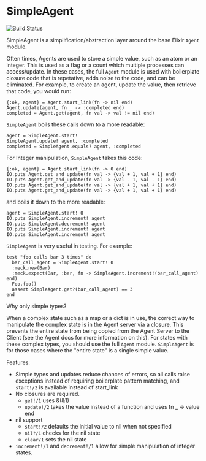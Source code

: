 SimpleAgent
===========

[![Build Status](https://semaphoreci.com/api/v1/projects/6c0d44e7-952a-40d4-b7f9-3b0df7ce86bc/505256/badge.svg)](https://semaphoreci.com/TheFirstAvenger/elixir-simple_agent)

SimpleAgent is a simplification/abstraction layer around the base Elixir `Agent` module.

Often times, Agents are used to store a simple value, such as an atom or an integer. This is used as a flag
or a count which multiple processes can access/update. In these cases, the full `Agent` module is used with
boilerplate closure code that is repetative, adds noise to the code, and can be eliminated. For example,
to create an agent, update the value, then retrieve that code, you would run:

    {:ok, agent} = Agent.start_link(fn -> nil end)
    Agent.update(agent, fn _ -> :completed end)
    completed = Agent.get(agent, fn val -> val != nil end)

`SimpleAgent` boils these calls down to a more readable:

    agent = SimpleAgent.start!
    SimpleAgent.update! agent, :completed
    completed = SimpleAgent.equals? agent, :completed

For Integer manipulation, `SimpleAgent` takes this code:

    {:ok, agent} = Agent.start_link(fn -> 0 end)
    IO.puts Agent.get_and_update(fn val -> {val + 1, val + 1} end)
    IO.puts Agent.get_and_update(fn val -> {val - 1, val - 1} end)
    IO.puts Agent.get_and_update(fn val -> {val + 1, val + 1} end)
    IO.puts Agent.get_and_update(fn val -> {val + 1, val + 1} end)

and boils it down to the more readable:

    agent = SimpleAgent.start! 0
    IO.puts SimpleAgent.increment! agent
    IO.puts SimpleAgent.decrement! agent
    IO.puts SimpleAgent.increment! agent
    IO.puts SimpleAgent.increment! agent

`SimpleAgent` is very useful in testing. For example:

    test "foo calls bar 3 times" do
      bar_call_agent = SimpleAgent.start! 0
      :meck.new(Bar)
      :meck.expect(Bar, :bar, fn -> SimpleAgent.increment!(bar_call_agent) end)
      Foo.foo()
      assert SimpleAgent.get?(bar_call_agent) == 3
    end

Why only simple types?

When a complex state such as a map or a dict is in use, the correct way to manipulate the complex state is in
the Agent server via a closure. This prevents the entire state from being copied from the Agent Server to the
Client (see the Agent docs for more information on this). For states with these complex types, you should use
the full `Agent` module. `SimpleAgent` is for those cases where the "entire state" is a single simple value.

Features:

* Simple types and updates reduce chances of errors, so all calls raise exceptions instead of requiring boilerplate
  pattern matching, and `start!/2` is available instead of start_link
* No closures are required.
    * `get!/1` uses &(&1)
    * `update!/2` takes the value instead of a function and uses fn _ -> value end
* nil support
    * `start!/2` defaults the initial value to nil when not specified
    * `nil?/1` checks for the nil state
    * `clear/1` sets the nil state
* `increment!/1` and `decrement!/1` allow for simple manipulation of integer states.